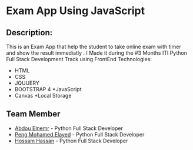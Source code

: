 # Exam App Using JavaScript

 
## Description:

This is an Exam App that help the student to take online exam with timer and show the result immediatly   . I Made it during the #3 Months ITI Python Full Stack Development Track 
using FrontEnd Technologies:

* HTML
* CSS
* JQUUERY
* BOOTSTRAP 4
*JavaScript 
* Canvas
*Local Storage

## Team Member

* [ِAbdou Elnemr](https://github.com/AbdouElnemr) - Python Full Stack Developer
* [Peng Mohamed Elayed](https://github.com/peng22) - Python Full Stack Developer
* [Hossam Hassan](https://github.com/hossamhsn74) - Python Full Stack Developer
